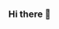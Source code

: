 ### Hi there 👋

<!--
**amsandrim/amsandrim** is a ✨ _special_ ✨ repository because its `README.md` (this file) appears on your GitHub profile.

Here are some ideas to get you started:

- 🔭 I’m currently working on Banco do Brasil
- 🌱 I’m currently learning Programming
- Café
- Cerveja
 - SPFC
